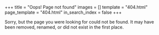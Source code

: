 +++
title = "Oops! Page not found"
images = []
template = "404.html"
page_template = "404.html"
in_search_index = false
+++

Sorry, but the page you were looking for could not be found. It may have been removed, renamed, or did not exist in the first place.
